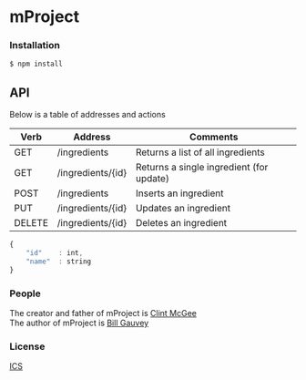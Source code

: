 mProject
========

### Installation

```bash
$ npm install
```


## API
Below is a table of addresses and actions  

| Verb  | Address               | Comments                                 |
|-------|-----------------------|------------------------------------------|
| GET   | /ingredients          | Returns a list of all ingredients        |
| GET   | /ingredients/{id}     | Returns a single ingredient (for update) |  
| POST  | /ingredients          | Inserts an ingredient                    |
| PUT   | /ingredients/{id}     | Updates an ingredient                    |
| DELETE| /ingredients/{id}     | Deletes an ingredient                    |

```js
{
    "id"    : int,
    "name"  : string
}
```

### People

The creator and father of mProject is [Clint McGee]()  
The author of mProject is [Bill Gauvey](https://github.com/bgauvey) 

### License

  [ICS](LICENSE)